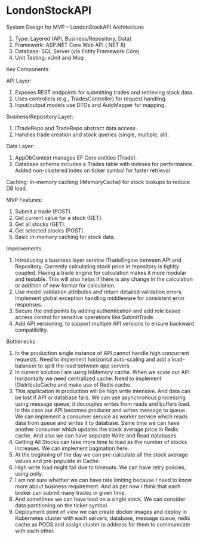 # LondonStockAPI

System Design for MVP – LondonStockAPI
Architecture:
1. Type: Layered (API, Business/Repository, Data)
2. Framework: ASP.NET Core Web API (.NET 8)
3. Database: SQL Server (via Entity Framework Core)
4. Unit Testing: xUnit and Moq

Key Components:

API Layer:
1. Exposes REST endpoints for submitting trades and retrieving stock data.
2. Uses controllers (e.g., TradesController) for request handling.
3. Input/output models use DTOs and AutoMapper for mapping.
   
Business/Repository Layer:
1. ITradeRepo and TradeRepo abstract data access.
2. Handles trade creation and stock queries (single, multiple, all).
   
Data Layer:
1. AppDbContext manages EF Core entities (Trade).
2. Database schema includes a Trades table with indexes for performance. Added non-clustered index on ticker symbol for faster retrieval
   
Caching:
  In-memory caching (IMemoryCache) for stock lookups to reduce DB load.
  
MVP Features:
1. Submit a trade (POST).
2. Get current value for a stock (GET).
3. Get all stocks (GET).
4. Get selected stocks (POST).
5. Basic in-memory caching for stock data.


Improvements
1. Introducing a business layer service ITradeEngine between API and Repository. Currently calculating stock price in repository is tighlty coupled. Having a trade engine for calculation makes it more modular and testable. This will also helps if there is any change in the calculation or addition of new format for calculation.
2. Use model validation attributes and return detailed validation errors. Implement global exception handling middleware for consistent error responses.
3. Secure the end points by adding authentication and add role based access control for sensitive operations like SubmitTrade.
4. Add API versioning, to support multiple API versions to ensure backward compatibility.

Bottlenecks
1. In the production single instance of API cannot handle high concurrent requests. Need to implement horizontal auto-scaling and add a load-balancer to split the load between app servers
2. In current solution I am using InMemory cache. When we scale our API horizontally we need centralized cache. Need to implement IDistributeCache and make use of Redis cache.
3. This application in production will be high write intensive. And data can be lost if API or database fails. We can use asynchronous processing using message queue, it decouples writes from reads and buffers load. In this case our API becomes producer and writes message to queue. We can implement a consumer service as worker service which reads data from queue and writes it to database. Same time we can have another consumer which updates the stock average price in Redis cache. And also we can have separate Write and Read databases.
4. Getting All Stocks can take more time to load as the number of stocks increases. We can implement pagination here.
5. At the beginning of the day we can pre-calculate all the stock average values and pre-populate in Cache.
6. High write load might fail due to timeouts. We can have retry policies, using polly.
7. I am not sure whether we can have rate limiting because I need to know more about business requirement. And as per now I think that each broker can submit many trades in given time.
8. And sometimes we can have load on a single stock. We can consider data partitioning on the ticker symbol.
9. Deployment point of view we can create docker images and deploy in Kubernetes cluster with each servers, database, message queue, redis cache as PODS and assign cluster ip address for them to communicate with each other. 
